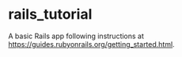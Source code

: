 # rails_tutorial
A basic Rails app following instructions at https://guides.rubyonrails.org/getting_started.html.
